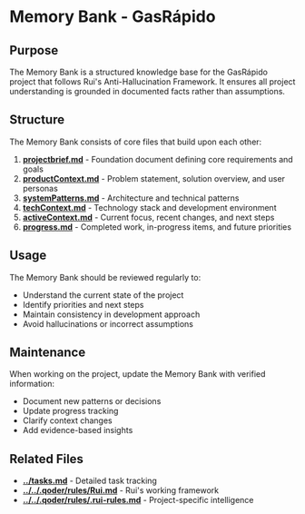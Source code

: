 # Memory Bank - GasRápido

## Purpose
The Memory Bank is a structured knowledge base for the GasRápido project that follows Rui's Anti-Hallucination Framework. It ensures all project understanding is grounded in documented facts rather than assumptions.

## Structure
The Memory Bank consists of core files that build upon each other:

1. **[projectbrief.md](./projectbrief.md)** - Foundation document defining core requirements and goals
2. **[productContext.md](./productContext.md)** - Problem statement, solution overview, and user personas
3. **[systemPatterns.md](./systemPatterns.md)** - Architecture and technical patterns
4. **[techContext.md](./techContext.md)** - Technology stack and development environment
5. **[activeContext.md](./activeContext.md)** - Current focus, recent changes, and next steps
6. **[progress.md](./progress.md)** - Completed work, in-progress items, and future priorities

## Usage
The Memory Bank should be reviewed regularly to:
- Understand the current state of the project
- Identify priorities and next steps
- Maintain consistency in development approach
- Avoid hallucinations or incorrect assumptions

## Maintenance
When working on the project, update the Memory Bank with verified information:
- Document new patterns or decisions
- Update progress tracking
- Clarify context changes
- Add evidence-based insights

## Related Files
- **[../tasks.md](../tasks.md)** - Detailed task tracking
- **[../../.qoder/rules/Rui.md](../../.qoder/rules/Rui.md)** - Rui's working framework
- **[../../.qoder/rules/.rui-rules.md](../../.qoder/rules/.rui-rules.md)** - Project-specific intelligence